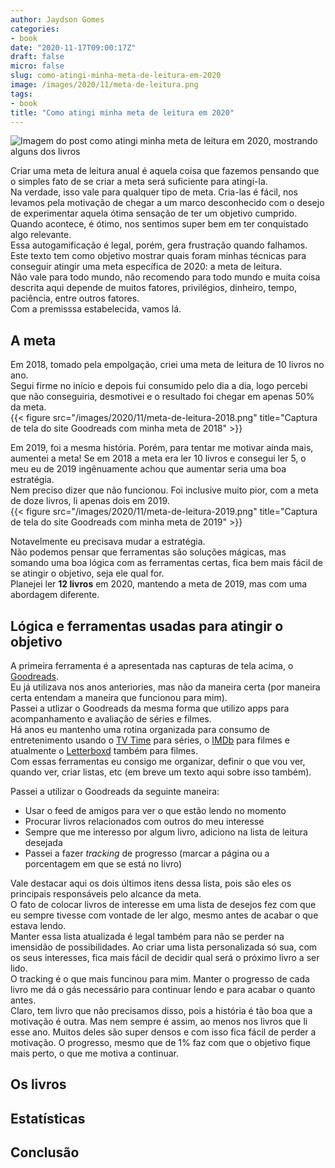 ```yaml
---
author: Jaydson Gomes
categories:
- book
date: "2020-11-17T09:00:17Z"
draft: false
micro: false
slug: como-atingi-minha-meta-de-leitura-em-2020
image: /images/2020/11/meta-de-leitura.png
tags:
- book
title: "Como atingi minha meta de leitura em 2020"
---
```

![Imagem do post como atingi minha meta de leitura em 2020, mostrando alguns dos livros](/images/2020/11/meta-de-leitura.png)  

Criar uma meta de leitura anual é aquela coisa que fazemos pensando que o simples fato de se criar a meta será suficiente para atingi-la.  
Na verdade, isso vale para qualquer tipo de meta. Cria-las é fácil, nos levamos pela motivação de chegar a um marco desconhecido com o desejo de experimentar aquela ótima sensação de ter um objetivo cumprido. Quando acontece, é ótimo, nos sentimos super bem em ter conquistado algo relevante.  
Essa autogamificação é legal, porém, gera frustração quando falhamos.  
Este texto tem como objetivo mostrar quais foram minhas técnicas para conseguir atingir uma meta específica de 2020: a meta de leitura.  
Não vale para todo mundo, não recomendo para todo mundo e muita coisa descrita aqui depende de muitos fatores, privilégios, dinheiro, tempo, paciência, entre outros fatores.  
Com a premisssa estabelecida, vamos lá.  

## A meta
Em 2018, tomado pela empolgação, criei uma meta de leitura de 10 livros no ano.  
Segui firme no início e depois fui consumido pelo dia a dia, logo percebi que não conseguiria, desmotivei e o resultado foi chegar em apenas 50% da meta.  
{{< figure src="/images/2020/11/meta-de-leitura-2018.png" title="Captura de tela do site Goodreads com minha meta de 2018" >}}

Em 2019, foi a mesma história. Porém, para tentar me motivar ainda mais, aumentei a meta! Se em 2018 a meta era ler 10 livros e consegui ler 5, o meu eu de 2019 ingênuamente achou que aumentar seria uma boa estratégia.  
Nem preciso dizer que não funcionou. Foi inclusive muito pior, com a meta de doze livros, li apenas dois em 2019.  
{{< figure src="/images/2020/11/meta-de-leitura-2019.png" title="Captura de tela do site Goodreads com minha meta de 2019" >}}

Notavelmente eu precisava mudar a estratégia.  
Não podemos pensar que ferramentas são soluções mágicas, mas somando uma boa lógica com as ferramentas certas, fica bem mais fácil de se atingir o objetivo, seja ele qual for.  
Planejei ler **12 livros** em 2020, mantendo a meta de 2019, mas com uma abordagem diferente.     

## Lógica e ferramentas usadas para atingir o objetivo
A primeira ferramenta é a apresentada nas capturas de tela acima, o [Goodreads](https://www.goodreads.com/).  
Eu já utilizava nos anos anteriories, mas não da maneira certa (por maneira certa entendam a maneira que funcionou para mim).  
Passei a utlizar o Goodreads da mesma forma que utilizo apps para acompanhamento e avaliação de séries e filmes.  
Há anos eu mantenho uma rotina organizada para consumo de entretenimento usando o [TV Time](https://www.tvtime.com/) para séries, o [IMDb](https://www.imdb.com/) para filmes e atualmente o [Letterboxd](https://letterboxd.com) também para filmes.  
Com essas ferramentas eu consigo me organizar, definir o que vou ver, quando ver, criar listas, etc (em breve um texto aqui sobre isso também).  

Passei a utilizar o Goodreads da seguinte maneira:
- Usar o feed de amigos para ver o que estão lendo no momento  
- Procurar livros relacionados com outros do meu interesse   
- Sempre que me interesso por algum livro, adiciono na lista de leitura desejada  
- Passei a fazer *tracking* de progresso (marcar a página ou a porcentagem em que se está no livro)  

Vale destacar aqui os dois últimos itens dessa lista, pois são eles os principais responsáveis pelo alcance da meta.  
O fato de colocar livros de interesse em uma lista de desejos fez com que eu sempre tivesse com vontade de ler algo, mesmo antes de acabar o que estava lendo.  
Manter essa lista atualizada é legal também para não se perder na imensidão de possibilidades. Ao criar uma lista personalizada só sua, com os seus interesses, fica mais fácil de decidir qual será o próximo livro a ser lido.  
O tracking é o que mais funcinou para mim. Manter o progresso de cada livro me dá o gás necessário para continuar lendo e para acabar o quanto antes.  
Claro, tem livro que não precisamos disso, pois a história é tão boa que a motivação é outra. Mas nem sempre é assim, ao menos nos livros que li esse ano. Muitos deles são super densos e com isso fica fácil de perder a motivação. O progresso, mesmo que de 1% faz com que o objetivo fique mais perto, o que me motiva a continuar.  

## Os livros

## Estatísticas

## Conclusão
